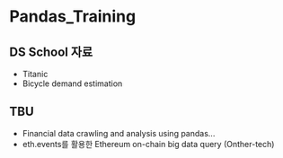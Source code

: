 # Pandas_Training

## DS School 자료
- Titanic
- Bicycle demand estimation

## TBU
- Financial data crawling and analysis using pandas... 
- eth.events를 활용한 Ethereum on-chain big data query (Onther-tech)
